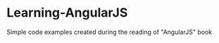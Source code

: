 Learning-AngularJS
==================

Simple code examples created during the reading of "AngularJS" book
